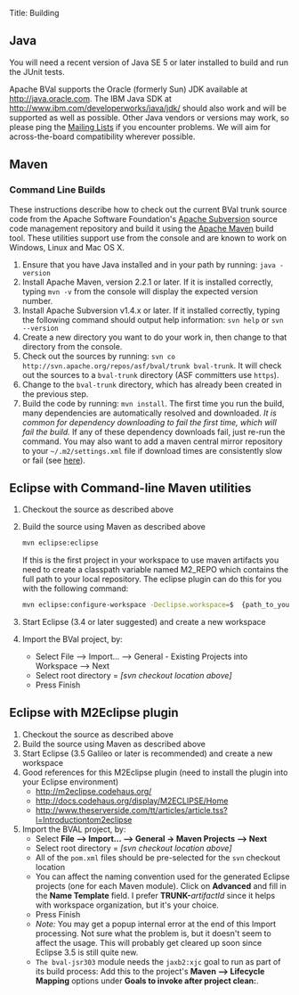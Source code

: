 Title: Building

<a name="Building-Java"></a>
## Java

You will need a recent version of Java SE 5 or later installed to build and run the JUnit tests.

Apache BVal supports the Oracle (formerly Sun) JDK available at <http://java.oracle.com>.
The IBM Java SDK at <http://www.ibm.com/developerworks/java/jdk/> should also work and will be supported as well as possible.
Other Java vendors or versions may work, so please ping the [Mailing Lists](/mailing-lists.html) if you encounter problems. We will aim for across-the-board compatibility wherever possible.

<a name="Building-Maven"></a>
## Maven

<a name="Building-CommandLineBuilds"></a>
### Command Line Builds

These instructions describe how to check out the current BVal trunk source
code from the Apache Software Foundation's [Apache Subversion][svn]
source code management repository and build it using the
[Apache Maven][mvn] build tool.
These utilities support use from the console and are known to work on Windows, Linux and Mac OS X.

1. Ensure that you have Java installed and in your path by running:
 `java -version`
1. Install Apache Maven, version 2.2.1 or later. If it is installed correctly,
 typing `mvn -v` from the console will display the expected version number.
1. Install Apache Subversion v1.4.x or later.
If it installed correctly, typing the following command should output help
information: `svn help` or `svn --version`
1. Create a new directory you want to do your work in, then change to that
directory from the console.
1. Check out the sources by running: `svn co
http://svn.apache.org/repos/asf/bval/trunk bval-trunk`. It will
check out the sources to a `bval-trunk` directory (ASF committers use `https`).
1. Change to the `bval-trunk` directory, which has already been created in
the previous step.
1. Build the code by running: `mvn install`. The first time you run the
build, many dependencies are automatically resolved and downloaded. *It is
common for dependency downloading to fail the first time, which will fail
the build.* If any of these dependency downloads fail, just re-run the
command. You may also want to add a maven central mirror repository to your
`~/.m2/settings.xml` file if download times are consistently slow or fail
(see [here](http://maven.apache.org/guides/mini/guide-mirror-settings.html)).

<a name="Building-EclipsewithCommand-lineMavenutilities"></a>
## Eclipse with Command-line Maven utilities

1. Checkout the source as described above
1. Build the source using Maven as described above

   ```sh
   mvn eclipse:eclipse
   ```

   If this is the first project in your workspace to use maven artifacts you need to create a classpath variable named M2_REPO which contains the full path to your local repository. The eclipse plugin can do this for you with the following command:

   ```sh
   mvn eclipse:configure-workspace -Declipse.workspace=$  {path_to_your_workspace}
   ```

1. Start Eclipse (3.4 or later suggested) and create a new workspace
1. Import the BVal project, by:

    * Select File --> Import... --> General - Existing Projects into Workspace
--> Next
    * Select root directory = *[svn checkout location above]*
    * Press Finish

<a name="Building-EclipsewithM2Eclipseplugin"></a>
## Eclipse with M2Eclipse plugin

1. Checkout the source as described above
1. Build the source using Maven as described above
1. Start Eclipse (3.5 Galileo or later is recommended)
 and create a new workspace
1. Good references for this M2Eclipse plugin (need to install the plugin
into your Eclipse environment)
    * <http://m2eclipse.codehaus.org/>
    * <http://docs.codehaus.org/display/M2ECLIPSE/Home>
    * <http://www.theserverside.com/tt/articles/article.tss?l=Introductiontom2eclipse>
1. Import the BVAL project, by:
    * Select **File --> Import... --> General -> Maven Projects --> Next**
    * Select root directory = *[svn checkout location above]*
    * All of the `pom.xml` files should be pre-selected for the `svn` checkout
location
    * You can affect the naming convention used for the generated Eclipse projects (one for each Maven module).  Click on **Advanced** and fill in the **Name Template** field.  I prefer **TRUNK-**_artifactId_ since it helps with workspace organization, but it's your choice.
    * Press Finish
    * *Note:*  You may get a popup internal error at the end of this Import
processing.  Not sure what the problem is, but it doesn't seem to affect
the usage.  This will probably get cleared up soon since Eclipse 3.5 is
still quite new.
    * `The bval-jsr303` module needs the `jaxb2:xjc` goal to run as part of its
build process:	Add this to the project's **Maven --> Lifecycle Mapping**
options under **Goals to invoke after project clean:**.

[svn]: http://subversion.apache.org
[mvn]: http://maven.apache.org
